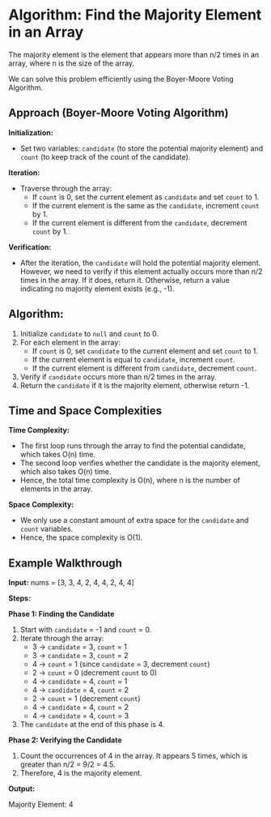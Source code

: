 # Algorithm: Find the Majority Element in an Array

The majority element is the element that appears more than n/2 times in an array, where n is the size of the array.

We can solve this problem efficiently using the Boyer-Moore Voting Algorithm.

## Approach (Boyer-Moore Voting Algorithm)

**Initialization:**

* Set two variables: `candidate` (to store the potential majority element) and `count` (to keep track of the count of the candidate).

**Iteration:**

* Traverse through the array:
    * If `count` is 0, set the current element as `candidate` and set `count` to 1.
    * If the current element is the same as the `candidate`, increment `count` by 1.
    * If the current element is different from the `candidate`, decrement `count` by 1.

**Verification:**

* After the iteration, the `candidate` will hold the potential majority element. However, we need to verify if this element actually occurs more than n/2 times in the array. If it does, return it. Otherwise, return a value indicating no majority element exists (e.g., -1).

## Algorithm:

1.  Initialize `candidate` to `null` and `count` to 0.
2.  For each element in the array:
    * If `count` is 0, set `candidate` to the current element and set `count` to 1.
    * If the current element is equal to `candidate`, increment `count`.
    * If the current element is different from `candidate`, decrement `count`.
3.  Verify if `candidate` occurs more than n/2 times in the array.
4.  Return the `candidate` if it is the majority element, otherwise return -1.

## Time and Space Complexities

**Time Complexity:**

* The first loop runs through the array to find the potential candidate, which takes O(n) time.
* The second loop verifies whether the candidate is the majority element, which also takes O(n) time.
* Hence, the total time complexity is O(n), where n is the number of elements in the array.

**Space Complexity:**

* We only use a constant amount of extra space for the `candidate` and `count` variables.
* Hence, the space complexity is O(1).

## Example Walkthrough

**Input:**
nums = [3, 3, 4, 2, 4, 4, 2, 4, 4]


**Steps:**

**Phase 1: Finding the Candidate**

1.  Start with `candidate` = -1 and `count` = 0.
2.  Iterate through the array:
    * 3 → `candidate` = 3, `count` = 1
    * 3 → `candidate` = 3, `count` = 2
    * 4 → `count` = 1 (since `candidate` = 3, decrement `count`)
    * 2 → `count` = 0 (decrement `count` to 0)
    * 4 → `candidate` = 4, `count` = 1
    * 4 → `candidate` = 4, `count` = 2
    * 2 → `count` = 1 (decrement `count`)
    * 4 → `candidate` = 4, `count` = 2
    * 4 → `candidate` = 4, `count` = 3
3.  The `candidate` at the end of this phase is 4.

**Phase 2: Verifying the Candidate**

1.  Count the occurrences of 4 in the array. It appears 5 times, which is greater than n/2 = 9/2 = 4.5.
2.  Therefore, 4 is the majority element.

**Output:**

Majority Element: 4